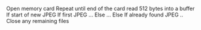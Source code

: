 

Open memory card
Repeat until end of the card
    read 512 bytes into a buffer
    If start of new JPEG
        If first JPEG
            ...
        Else
            ...
    Else
        If already found JPEG
            ..
Close any remaining files

